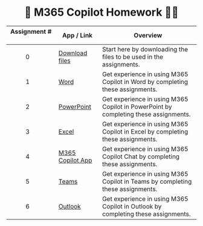 



 <h1 align=center>🤖 M365 Copilot Homework 🧑‍🎓</h1>
 
| Assignment # &nbsp;&nbsp;&nbsp;&nbsp;&nbsp;&nbsp;&nbsp;&nbsp;&nbsp;&nbsp;&nbsp;&nbsp;&nbsp;&nbsp;| App / Link | Overview |
|-----------------------|-------------|----------| 
| &nbsp;&nbsp;&nbsp;&nbsp;&nbsp;&nbsp;&nbsp;&nbsp;&nbsp;&nbsp;0&nbsp;&nbsp;&nbsp;&nbsp; | [Download files](https://github.com/mortenhansenDK/M365CopilotHomework/tree/main/Homework/Download) | Start here by downloading the files to be used in the assignments. |
| &nbsp;&nbsp;&nbsp;&nbsp;&nbsp;&nbsp;&nbsp;&nbsp;&nbsp;&nbsp;1 | [Word](https://github.com/mortenhansenDK/M365CopilotHomework/blob/main/Homework/Word) | Get experience in using M365 Copilot in Word by completing these assignments. |
| &nbsp;&nbsp;&nbsp;&nbsp;&nbsp;&nbsp;&nbsp;&nbsp;&nbsp;&nbsp;2 | [PowerPoint](https://github.com/mortenhansenDK/M365CopilotHomework/blob/main/Homework/PowerPoint) | Get experience in using M365 Copilot in PowerPoint by completing these assignments. |
| &nbsp;&nbsp;&nbsp;&nbsp;&nbsp;&nbsp;&nbsp;&nbsp;&nbsp;&nbsp;3 | [Excel](https://github.com/mortenhansenDK/M365CopilotHomework/blob/main/Homework/Excel) | Get experience in using M365 Copilot in Excel by completing these assignments. |
| &nbsp;&nbsp;&nbsp;&nbsp;&nbsp;&nbsp;&nbsp;&nbsp;&nbsp;&nbsp;4 | [M365 Copilot App](https://github.com/mortenhansenDK/M365CopilotHomework/blob/main/Homework/M365-Copilot-Chat) | Get experience in using M365 Copilot Chat by completing these assignments. |
| &nbsp;&nbsp;&nbsp;&nbsp;&nbsp;&nbsp;&nbsp;&nbsp;&nbsp;&nbsp;5 | [Teams](https://github.com/mortenhansenDK/M365CopilotHomework/blob/main/Homework/Teams) | Get experience in using M365 Copilot in Teams by completing these assignments. |
| &nbsp;&nbsp;&nbsp;&nbsp;&nbsp;&nbsp;&nbsp;&nbsp;&nbsp;&nbsp;6 | [Outlook](https://github.com/mortenhansenDK/M365CopilotHomework/blob/main/Homework/Outlook) | Get experience in using M365 Copilot in Outlook by completing these assignments. |

